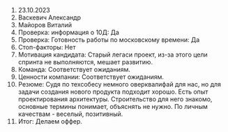 1. 23.10.2023
2. Васкевич Александр
3. Майоров Виталий
4. Проверка: информация о 10Д: Да
5. Проверка: Готовность работы по московскому времени: Да
6.  Стоп-факторы: Нет
7.  Мотивация кандидата:  Старый легаси проект, из-за этого цели спринта не выполняются, мешает развитию.
9.  Команда: Соответствует ожиданиям. 
10.  Ценности компании: Соответствует ожиданиям. 
11.  Резюме:  Судя по техсобесу немного оверквалифай для нас, но для задачи создания нового продукта подходит хорошо. Есть опыт проектирования архитектуры. Строительство для него знакомо, основные термины понимает, объяснять не нужно. По личным качествам - веселый, позитивный. 
12.  Итог: Делаем оффер.
